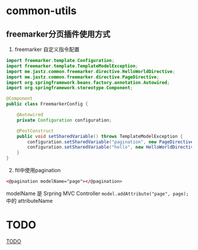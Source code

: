 # common-utils

## freemarker分页插件使用方式
1. freemarker 自定义指令配置
```java
import freemarker.template.Configuration;
import freemarker.template.TemplateModelException;
import me.jastz.common.freemarker.directive.HelloWorldDirective;
import me.jastz.common.freemarker.directive.PageDirective;
import org.springframework.beans.factory.annotation.Autowired;
import org.springframework.stereotype.Component;

@Component
public class FreemarkerConfig {

    @Autowired
    private Configuration configuration;

    @PostConstruct
    public void setSharedVariable() throws TemplateModelException {
        configuration.setSharedVariable("pagination", new PageDirective());
        configuration.setSharedVariable("hello", new HelloWorldDirective());
    }
}

```
2. ftl中使用pagination
```html
<@pagination modelName="page"></@pagination>
```
modelName 是 Srpring MVC Controller `model.addAttribute("page", page);`中的 attributeName

# TODO
[TODO](TODO.md)